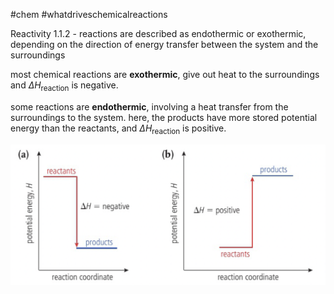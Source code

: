 #chem #whatdriveschemicalreactions  
  
Reactivity 1.1.2 - reactions are described as endothermic or exothermic, depending on the direction of energy transfer between the system and the surroundings  
  
most chemical reactions are **exothermic**, give out heat to the surroundings and $\Delta H_{\text{reaction}}$ is negative.  
  
some reactions are **endothermic**, involving a heat transfer from the surroundings to the system. here, the products have more stored potential energy than the reactants, and $\Delta H_{\text{reaction}}$ is positive.  
  
![positive and negative enthalpy change.png](Media/2%20Reactivity/2.1/1%20enthalpy/positive%20and%20negative%20enthalpy%20change.png)